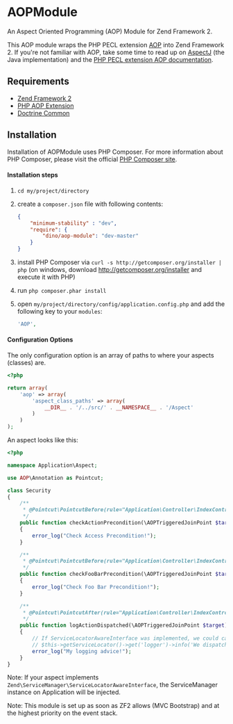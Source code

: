 AOPModule
============

An Aspect Oriented Programming (AOP) Module for Zend Framework 2.

This AOP module wraps the PHP PECL extension [AOP](https://github.com/AOP-PHP/AOP) into Zend Framework 2. If you're not familiar with AOP, take some time to read up on [AspectJ](http://www.eclipse.org/aspectj/doc/next/progguide/index.html) (the Java implementation) and the [PHP PECL extension AOP documentation](https://github.com/AOP-PHP/AOP).

## Requirements
  - [Zend Framework 2](http://www.github.com/zendframework/zf2)
  - [PHP AOP Extension](https://github.com/AOP-PHP/AOP)
  - [Doctrine Common](https://github.com/doctrine/common)

## Installation
Installation of AOPModule uses PHP Composer. For more information about PHP Composer, please visit the official [PHP Composer site](http://getcomposer.org/).

#### Installation steps

  1. `cd my/project/directory`
  2. create a `composer.json` file with following contents:

     ```json
     {
         "minimum-stability" : "dev",
         "require": {
             "dino/aop-module": "dev-master"
         }
     }
     ```
  3. install PHP Composer via `curl -s http://getcomposer.org/installer | php` (on windows, download
     http://getcomposer.org/installer and execute it with PHP)
  4. run `php composer.phar install`
  5. open `my/project/directory/config/application.config.php` and add the following key to your `modules`: 

     ```php
     'AOP',
     ```

#### Configuration Options
The only configuration option is an array of paths to where your aspects (classes) are.

```php
<?php

return array(
    'aop' => array(
        'aspect_class_paths' => array(
            __DIR__ . '/../src/' . __NAMESPACE__ . '/Aspect'
        )
    )
);
```

An aspect looks like this:

```php
<?php

namespace Application\Aspect;

use AOP\Annotation as Pointcut;

class Security
{
    /**
     * @Pointcut\PointcutBefore(rule="Application\Controller\IndexController->*Action()")
     */
    public function checkActionPrecondition(\AOPTriggeredJoinPoint $target)
    {
        error_log("Check Access Precondition!");
    }

    /**
     * @Pointcut\PointcutBefore(rule="Application\Controller\IndexController->*Action()")
     */
    public function checkFooBarPrecondition(\AOPTriggeredJoinPoint $target)
    {
        error_log("Check Foo Bar Precondition!");
    }

    /**
     * @Pointcut\PointcutAfter(rule="Application\Controller\IndexController->*Action()")
     */
    public function logActionDispatched(\AOPTriggeredJoinPoint $target)
    {
        // If ServiceLocatorAwareInterface was implemented, we could call something like:
        // $this->getServiceLocator()->get('logger')->info('We dispatched an action.');
        error_log("My logging advice!");
    }
}
```

Note: If your aspect implements `Zend\ServiceManager\ServiceLocatorAwareInterface`, the ServiceManager instance on Application will be injected.

Note: This module is set up as soon as ZF2 allows (MVC Bootstrap) and at the highest priority on the event stack.
